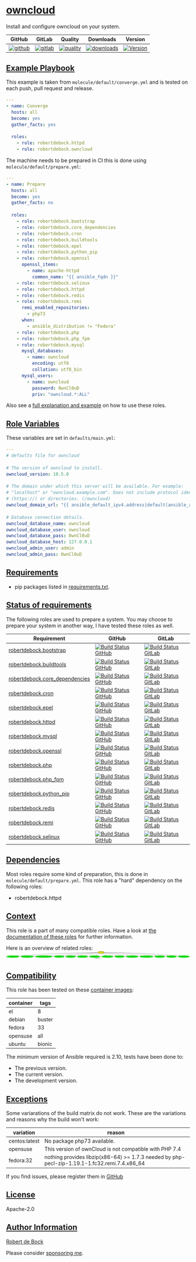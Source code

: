# [owncloud](#owncloud)

Install and configure owncloud on your system.

|GitHub|GitLab|Quality|Downloads|Version|
|------|------|-------|---------|-------|
|[![github](https://github.com/robertdebock/ansible-role-owncloud/workflows/Ansible%20Molecule/badge.svg)](https://github.com/robertdebock/ansible-role-owncloud/actions)|[![gitlab](https://gitlab.com/robertdebock/ansible-role-owncloud/badges/master/pipeline.svg)](https://gitlab.com/robertdebock/ansible-role-owncloud)|[![quality](https://img.shields.io/ansible/quality/27060)](https://galaxy.ansible.com/robertdebock/owncloud)|[![downloads](https://img.shields.io/ansible/role/d/27060)](https://galaxy.ansible.com/robertdebock/owncloud)|[![Version](https://img.shields.io/github/release/robertdebock/ansible-role-owncloud.svg)](https://github.com/robertdebock/ansible-role-owncloud/releases/)|

## [Example Playbook](#example-playbook)

This example is taken from `molecule/default/converge.yml` and is tested on each push, pull request and release.
```yaml
---
- name: Converge
  hosts: all
  become: yes
  gather_facts: yes

  roles:
    - role: robertdebock.httpd
    - role: robertdebock.owncloud
```

The machine needs to be prepared in CI this is done using `molecule/default/prepare.yml`:
```yaml
---
- name: Prepare
  hosts: all
  become: yes
  gather_facts: no

  roles:
    - role: robertdebock.bootstrap
    - role: robertdebock.core_dependencies
    - role: robertdebock.cron
    - role: robertdebock.buildtools
    - role: robertdebock.epel
    - role: robertdebock.python_pip
    - role: robertdebock.openssl
      openssl_items:
        - name: apache-httpd
          common_name: "{{ ansible_fqdn }}"
    - role: robertdebock.selinux
    - role: robertdebock.httpd
    - role: robertdebock.redis
    - role: robertdebock.remi
      remi_enabled_repositories:
        - php73
      when:
        - ansible_distribution != "Fedora"
    - role: robertdebock.php
    - role: robertdebock.php_fpm
    - role: robertdebock.mysql
      mysql_databases:
        - name: owncloud
          encoding: utf8
          collation: utf8_bin
      mysql_users:
        - name: owncloud
          password: 0wnCl0uD
          priv: "owncloud.*:ALL"
```

Also see a [full explanation and example](https://robertdebock.nl/how-to-use-these-roles.html) on how to use these roles.

## [Role Variables](#role-variables)

These variables are set in `defaults/main.yml`:
```yaml
---
# defaults file for owncloud

# The version of owncloud to install.
owncloud_version: 10.5.0

# The domain under which this server will be available. For example:
# "localhost" or "owncloud.example.com". Does not include protocol identifier,
# (https://) or directories. (/owncloud)
owncloud_domain_url: "{{ ansible_default_ipv4.address|default(ansible_all_ipv4_addresses[0]) }}"

# Database connection details.
owncloud_database_name: owncloud
owncloud_database_user: owncloud
owncloud_database_pass: 0wnCl0uD
owncloud_database_host: 127.0.0.1
owncloud_admin_user: admin
owncloud_admin_pass: OwnCl0uD
```

## [Requirements](#requirements)

- pip packages listed in [requirements.txt](https://github.com/robertdebock/ansible-role-owncloud/blob/master/requirements.txt).

## [Status of requirements](#status-of-requirements)

The following roles are used to prepare a system. You may choose to prepare your system in another way, I have tested these roles as well.

| Requirement | GitHub | GitLab |
|-------------|--------|--------|
|[robertdebock.bootstrap](https://galaxy.ansible.com/robertdebock/bootstrap)|[![Build Status GitHub](https://github.com/robertdebock/ansible-role-bootstrap/workflows/Ansible%20Molecule/badge.svg)](https://github.com/robertdebock/ansible-role-bootstrap/actions)|[![Build Status GitLab ](https://gitlab.com/robertdebock/ansible-role-bootstrap/badges/master/pipeline.svg)](https://gitlab.com/robertdebock/ansible-role-bootstrap)|
|[robertdebock.buildtools](https://galaxy.ansible.com/robertdebock/buildtools)|[![Build Status GitHub](https://github.com/robertdebock/ansible-role-buildtools/workflows/Ansible%20Molecule/badge.svg)](https://github.com/robertdebock/ansible-role-buildtools/actions)|[![Build Status GitLab ](https://gitlab.com/robertdebock/ansible-role-buildtools/badges/master/pipeline.svg)](https://gitlab.com/robertdebock/ansible-role-buildtools)|
|[robertdebock.core_dependencies](https://galaxy.ansible.com/robertdebock/core_dependencies)|[![Build Status GitHub](https://github.com/robertdebock/ansible-role-core_dependencies/workflows/Ansible%20Molecule/badge.svg)](https://github.com/robertdebock/ansible-role-core_dependencies/actions)|[![Build Status GitLab ](https://gitlab.com/robertdebock/ansible-role-core_dependencies/badges/master/pipeline.svg)](https://gitlab.com/robertdebock/ansible-role-core_dependencies)|
|[robertdebock.cron](https://galaxy.ansible.com/robertdebock/cron)|[![Build Status GitHub](https://github.com/robertdebock/ansible-role-cron/workflows/Ansible%20Molecule/badge.svg)](https://github.com/robertdebock/ansible-role-cron/actions)|[![Build Status GitLab ](https://gitlab.com/robertdebock/ansible-role-cron/badges/master/pipeline.svg)](https://gitlab.com/robertdebock/ansible-role-cron)|
|[robertdebock.epel](https://galaxy.ansible.com/robertdebock/epel)|[![Build Status GitHub](https://github.com/robertdebock/ansible-role-epel/workflows/Ansible%20Molecule/badge.svg)](https://github.com/robertdebock/ansible-role-epel/actions)|[![Build Status GitLab ](https://gitlab.com/robertdebock/ansible-role-epel/badges/master/pipeline.svg)](https://gitlab.com/robertdebock/ansible-role-epel)|
|[robertdebock.httpd](https://galaxy.ansible.com/robertdebock/httpd)|[![Build Status GitHub](https://github.com/robertdebock/ansible-role-httpd/workflows/Ansible%20Molecule/badge.svg)](https://github.com/robertdebock/ansible-role-httpd/actions)|[![Build Status GitLab ](https://gitlab.com/robertdebock/ansible-role-httpd/badges/master/pipeline.svg)](https://gitlab.com/robertdebock/ansible-role-httpd)|
|[robertdebock.mysql](https://galaxy.ansible.com/robertdebock/mysql)|[![Build Status GitHub](https://github.com/robertdebock/ansible-role-mysql/workflows/Ansible%20Molecule/badge.svg)](https://github.com/robertdebock/ansible-role-mysql/actions)|[![Build Status GitLab ](https://gitlab.com/robertdebock/ansible-role-mysql/badges/master/pipeline.svg)](https://gitlab.com/robertdebock/ansible-role-mysql)|
|[robertdebock.openssl](https://galaxy.ansible.com/robertdebock/openssl)|[![Build Status GitHub](https://github.com/robertdebock/ansible-role-openssl/workflows/Ansible%20Molecule/badge.svg)](https://github.com/robertdebock/ansible-role-openssl/actions)|[![Build Status GitLab ](https://gitlab.com/robertdebock/ansible-role-openssl/badges/master/pipeline.svg)](https://gitlab.com/robertdebock/ansible-role-openssl)|
|[robertdebock.php](https://galaxy.ansible.com/robertdebock/php)|[![Build Status GitHub](https://github.com/robertdebock/ansible-role-php/workflows/Ansible%20Molecule/badge.svg)](https://github.com/robertdebock/ansible-role-php/actions)|[![Build Status GitLab ](https://gitlab.com/robertdebock/ansible-role-php/badges/master/pipeline.svg)](https://gitlab.com/robertdebock/ansible-role-php)|
|[robertdebock.php_fpm](https://galaxy.ansible.com/robertdebock/php_fpm)|[![Build Status GitHub](https://github.com/robertdebock/ansible-role-php_fpm/workflows/Ansible%20Molecule/badge.svg)](https://github.com/robertdebock/ansible-role-php_fpm/actions)|[![Build Status GitLab ](https://gitlab.com/robertdebock/ansible-role-php_fpm/badges/master/pipeline.svg)](https://gitlab.com/robertdebock/ansible-role-php_fpm)|
|[robertdebock.python_pip](https://galaxy.ansible.com/robertdebock/python_pip)|[![Build Status GitHub](https://github.com/robertdebock/ansible-role-python_pip/workflows/Ansible%20Molecule/badge.svg)](https://github.com/robertdebock/ansible-role-python_pip/actions)|[![Build Status GitLab ](https://gitlab.com/robertdebock/ansible-role-python_pip/badges/master/pipeline.svg)](https://gitlab.com/robertdebock/ansible-role-python_pip)|
|[robertdebock.redis](https://galaxy.ansible.com/robertdebock/redis)|[![Build Status GitHub](https://github.com/robertdebock/ansible-role-redis/workflows/Ansible%20Molecule/badge.svg)](https://github.com/robertdebock/ansible-role-redis/actions)|[![Build Status GitLab ](https://gitlab.com/robertdebock/ansible-role-redis/badges/master/pipeline.svg)](https://gitlab.com/robertdebock/ansible-role-redis)|
|[robertdebock.remi](https://galaxy.ansible.com/robertdebock/remi)|[![Build Status GitHub](https://github.com/robertdebock/ansible-role-remi/workflows/Ansible%20Molecule/badge.svg)](https://github.com/robertdebock/ansible-role-remi/actions)|[![Build Status GitLab ](https://gitlab.com/robertdebock/ansible-role-remi/badges/master/pipeline.svg)](https://gitlab.com/robertdebock/ansible-role-remi)|
|[robertdebock.selinux](https://galaxy.ansible.com/robertdebock/selinux)|[![Build Status GitHub](https://github.com/robertdebock/ansible-role-selinux/workflows/Ansible%20Molecule/badge.svg)](https://github.com/robertdebock/ansible-role-selinux/actions)|[![Build Status GitLab ](https://gitlab.com/robertdebock/ansible-role-selinux/badges/master/pipeline.svg)](https://gitlab.com/robertdebock/ansible-role-selinux)|

## [Dependencies](#dependencies)

Most roles require some kind of preparation, this is done in `molecule/default/prepare.yml`. This role has a "hard" dependency on the following roles:

- robertdebock.httpd
## [Context](#context)

This role is a part of many compatible roles. Have a look at [the documentation of these roles](https://robertdebock.nl/) for further information.

Here is an overview of related roles:
![dependencies](https://raw.githubusercontent.com/robertdebock/ansible-role-owncloud/png/requirements.png "Dependencies")

## [Compatibility](#compatibility)

This role has been tested on these [container images](https://hub.docker.com/u/robertdebock):

|container|tags|
|---------|----|
|el|8|
|debian|buster|
|fedora|33|
|opensuse|all|
|ubuntu|bionic|

The minimum version of Ansible required is 2.10, tests have been done to:

- The previous version.
- The current version.
- The development version.

## [Exceptions](#exceptions)

Some variarations of the build matrix do not work. These are the variations and reasons why the build won't work:

| variation                 | reason                 |
|---------------------------|------------------------|
| centos:latest | No package php73 available. |
| opensuse | This version of ownCloud is not compatible with PHP 7.4 |
| fedora:32 | nothing provides libzip(x86-64) >= 1.7.3 needed by php-pecl-zip-1.19.1-1.fc32.remi.7.4.x86_64 |


If you find issues, please register them in [GitHub](https://github.com/robertdebock/ansible-role-owncloud/issues)

## [License](#license)

Apache-2.0

## [Author Information](#author-information)

[Robert de Bock](https://robertdebock.nl/)

Please consider [sponsoring me](https://github.com/sponsors/robertdebock).
